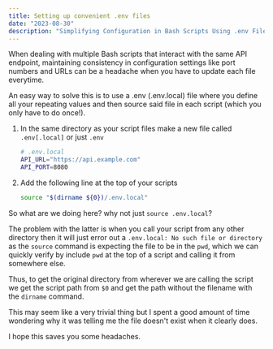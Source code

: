 ```yaml
---
title: Setting up convenient .env files
date: "2023-08-30"
description: "Simplifying Configuration in Bash Scripts Using .env Files"
---
```


When dealing with multiple Bash scripts that interact with the same API endpoint, maintaining consistency in configuration settings like port numbers and URLs can be a headache when you have to update each file everytime.

An easy way to solve this is to use a .env (.env.local) file where you define all your repeating values and then source said file in each script (which you only have to do once!).

1. In the same directory as your script files make a new file called `.env[.local]` or just `.env`

    ```bash
    # .env.local
    API_URL="https://api.example.com"
    API_PORT=8080

    ```

2. Add the following line at the top of your scripts

    ```bash
    source "$(dirname ${0})/.env.local"
    ```

So what are we doing here? why not just `source .env.local`?

The problem with the latter is when you call your script from any other directory then it will just error out a `.env.local: No such file or directory` as the `source` command is expecting the file to be in the `pwd`, which we can quickly verify by include `pwd` at the top of a script and calling it from somewhere else.

Thus, to get the original directory from wherever we are calling the script we get the script path from `$0` and get the path without the filename with the `dirname` command.

This may seem like a very trivial thing but I spent a good amount of time wondering why it was telling me the file doesn't exist when it clearly does.

I hope this saves you some headaches.
